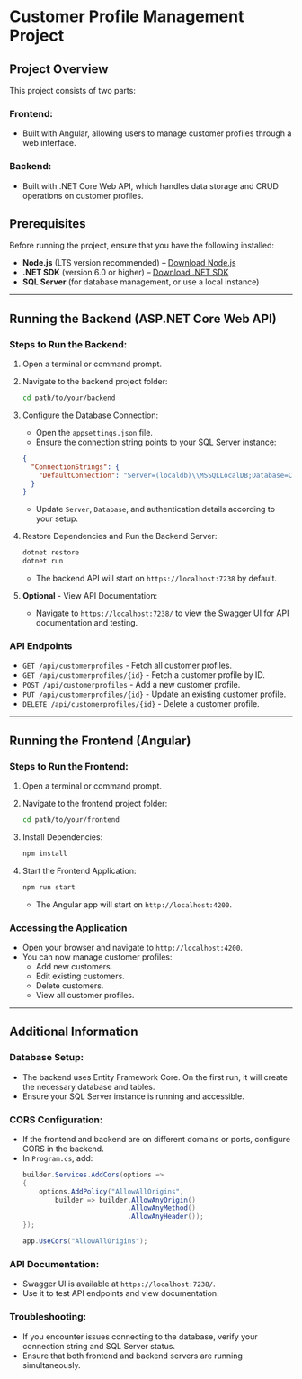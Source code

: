 # Customer Profile Management Project

## Project Overview
This project consists of two parts:

### Frontend:
- Built with Angular, allowing users to manage customer profiles through a web interface.

### Backend:
- Built with .NET Core Web API, which handles data storage and CRUD operations on customer profiles.

## Prerequisites
Before running the project, ensure that you have the following installed:

- **Node.js** (LTS version recommended) – [Download Node.js](https://nodejs.org)
- **.NET SDK** (version 6.0 or higher) – [Download .NET SDK](https://dotnet.microsoft.com/download)
- **SQL Server** (for database management, or use a local instance)

---

## Running the Backend (ASP.NET Core Web API)

### Steps to Run the Backend:

1. Open a terminal or command prompt.

2. Navigate to the backend project folder:
    ```bash
    cd path/to/your/backend
    ```

3. Configure the Database Connection:
    - Open the `appsettings.json` file.
    - Ensure the connection string points to your SQL Server instance:
    ```json
    {
      "ConnectionStrings": {
        "DefaultConnection": "Server=(localdb)\\MSSQLLocalDB;Database=CustomerDb;Trusted_Connection=True;"
      }
    }
    ```
    - Update `Server`, `Database`, and authentication details according to your setup.

4. Restore Dependencies and Run the Backend Server:
    ```bash
    dotnet restore
    dotnet run
    ```
    - The backend API will start on `https://localhost:7238` by default.

5. **Optional** - View API Documentation:
    - Navigate to `https://localhost:7238/` to view the Swagger UI for API documentation and testing.

### API Endpoints
- `GET /api/customerprofiles` - Fetch all customer profiles.
- `GET /api/customerprofiles/{id}` - Fetch a customer profile by ID.
- `POST /api/customerprofiles` - Add a new customer profile.
- `PUT /api/customerprofiles/{id}` - Update an existing customer profile.
- `DELETE /api/customerprofiles/{id}` - Delete a customer profile.

---

## Running the Frontend (Angular)

### Steps to Run the Frontend:

1. Open a terminal or command prompt.

2. Navigate to the frontend project folder:
    ```bash
    cd path/to/your/frontend
    ```

3. Install Dependencies:
    ```bash
    npm install
    ```

4. Start the Frontend Application:
    ```bash
    npm run start
    ```
    - The Angular app will start on `http://localhost:4200`.

### Accessing the Application
- Open your browser and navigate to `http://localhost:4200`.
- You can now manage customer profiles:
  - Add new customers.
  - Edit existing customers.
  - Delete customers.
  - View all customer profiles.

---

## Additional Information

### Database Setup:
- The backend uses Entity Framework Core. On the first run, it will create the necessary database and tables.
- Ensure your SQL Server instance is running and accessible.

### CORS Configuration:
- If the frontend and backend are on different domains or ports, configure CORS in the backend.
- In `Program.cs`, add:
    ```csharp
    builder.Services.AddCors(options =>
    {
        options.AddPolicy("AllowAllOrigins",
            builder => builder.AllowAnyOrigin()
                              .AllowAnyMethod()
                              .AllowAnyHeader());
    });

    app.UseCors("AllowAllOrigins");
    ```

### API Documentation:
- Swagger UI is available at `https://localhost:7238/`.
- Use it to test API endpoints and view documentation.

### Troubleshooting:
- If you encounter issues connecting to the database, verify your connection string and SQL Server status.
- Ensure that both frontend and backend servers are running simultaneously.
